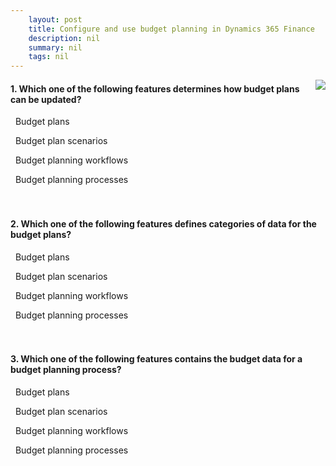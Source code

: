 ```yaml
---
    layout: post
    title: Configure and use budget planning in Dynamics 365 Finance  
    description: nil
    summary: nil
    tags: nil
---
```



 <a target="_blank" href="https://docs.microsoft.com/en-us/learn/modules/configure-use-budget-planning-dyn365-finance/4-quiz/"><i class="fas fa-external-link-alt"></i> </a>
 <img align="right" src="https://docs.microsoft.com/en-us/learn/achievements/configure-and-use-budget-planning-processes-in-dynamics-365-finance-ops.svg">
####  1. Which one of the following features determines how budget plans can be updated?


<i class='far fa-square'></i> &nbsp;&nbsp;Budget plans

<i class='far fa-square'></i> &nbsp;&nbsp;Budget plan scenarios

<i class='far fa-square'></i> &nbsp;&nbsp;Budget planning workflows

<i class='fas fa-check-square' style='color: Dodgerblue;'></i> &nbsp;&nbsp;Budget planning processes
<br />
<br />
<br />

####  2. Which one of the following features defines categories of data for the budget plans?


<i class='far fa-square'></i> &nbsp;&nbsp;Budget plans

<i class='fas fa-check-square' style='color: Dodgerblue;'></i> &nbsp;&nbsp;Budget plan scenarios

<i class='far fa-square'></i> &nbsp;&nbsp;Budget planning workflows

<i class='far fa-square'></i> &nbsp;&nbsp;Budget planning processes
<br />
<br />
<br />

####  3. Which one of the following features contains the budget data for a budget planning process?


<i class='fas fa-check-square' style='color: Dodgerblue;'></i> &nbsp;&nbsp;Budget plans

<i class='far fa-square'></i> &nbsp;&nbsp;Budget plan scenarios

<i class='far fa-square'></i> &nbsp;&nbsp;Budget planning workflows

<i class='far fa-square'></i> &nbsp;&nbsp;Budget planning processes
<br />
<br />
<br />
